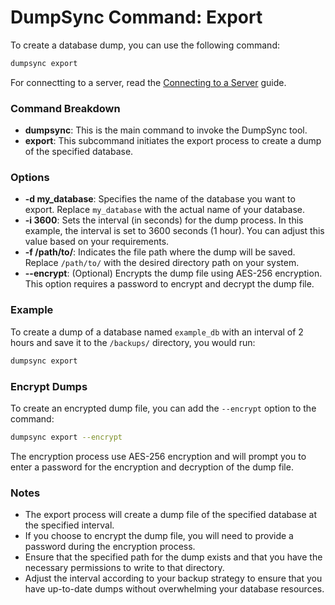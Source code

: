 # DumpSync Command: Export

To create a database dump, you can use the following command:

```bash
dumpsync export
```

For connectting to a server, read the [Connecting to a Server](../connection) guide.

### Command Breakdown

- **dumpsync**: This is the main command to invoke the DumpSync tool.
- **export**: This subcommand initiates the export process to create a dump of the specified database.

### Options

- **-d my_database**: Specifies the name of the database you want to export. Replace `my_database` with the actual name of your database.
- **-i 3600**: Sets the interval (in seconds) for the dump process. In this example, the interval is set to 3600 seconds (1 hour). You can adjust this value based on your requirements.
- **-f /path/to/**: Indicates the file path where the dump will be saved. Replace `/path/to/` with the desired directory path on your system.
- **--encrypt**: (Optional) Encrypts the dump file using AES-256 encryption. This option requires a password to encrypt and decrypt the dump file.

### Example

To create a dump of a database named `example_db` with an interval of 2 hours and save it to the `/backups/` directory, you would run:

```bash
dumpsync export
```

### Encrypt Dumps

To create an encrypted dump file, you can add the `--encrypt` option to the command:

```bash
dumpsync export --encrypt
```

The encryption process use AES-256 encryption and will prompt you to enter a password for the encryption and decryption of the dump file.

### Notes

- The export process will create a dump file of the specified database at the specified interval.
- If you choose to encrypt the dump file, you will need to provide a password during the encryption process.
- Ensure that the specified path for the dump exists and that you have the necessary permissions to write to that directory.
- Adjust the interval according to your backup strategy to ensure that you have up-to-date dumps without overwhelming your database resources.
